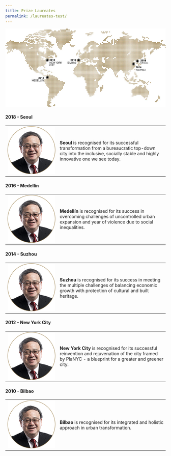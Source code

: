 ```yaml
---
title: Prize Laureates
permalink: /laureates-test/
---
```


![Prize Laureates](/images/laureates/worldmap-laureates.jpg/)

#### **2018 - Seoul**

<table style="width: 100%;" border="0" cellpadding="10">
<tbody>
<tr>
<td style="width: 150px;"><img src="/images/jury/peter-ho.png" alt="Peter Ho" /></td>
  <td><b>Seoul</b> is recognised for its successful transformation from a bureaucratic top-down city into the inclusive, socially stable and highly innovative one we see today.</td>
</tr>
</tbody>
</table>

#### **2016 - Medellín**

<table style="width: 100%;" border="0" cellpadding="10">
<tbody>
<tr>
<td style="width: 150px;"><img src="/images/jury/peter-ho.png" alt="Peter Ho" /></td>
  <td><b>Medellín</b> is recognised for its success in overcoming challenges of uncontrolled urban expansion and year of violence due to social inequalities.</td>
</tr>
</tbody>
</table>

#### **2014 - Suzhou**

<table style="width: 100%;" border="0" cellpadding="10">
<tbody>
<tr>
<td style="width: 150px;"><img src="/images/jury/peter-ho.png" alt="Peter Ho" /></td>
  <td><b>Suzhou</b> is recognised for its success in meeting the multiple challenges of balancing economic growth with protection of cultural and built heritage.</td>
</tr>
</tbody>
</table>

#### **2012 - New York City**

<table style="width: 100%;" border="0" cellpadding="10">
<tbody>
<tr>
<td style="width: 150px;"><img src="/images/jury/peter-ho.png" alt="Peter Ho" /></td>
  <td><b>New York City</b> is recognised for its successful reinvention and rejuvenation of the city framed by PlaNYC - a blueprint for a greater and greener city.</td>
</tr>
</tbody>
</table>

#### **2010 - Bilbao**

<table style="width: 100%;" border="0" cellpadding="10">
<tbody>
<tr>
<td style="width: 150px;"><img src="/images/jury/peter-ho.png" alt="Peter Ho" /></td>
  <td><b>Bilbao</b> is recognised for its integrated and holistic approach in urban transformation.</td>
</tr>
</tbody>
</table>
